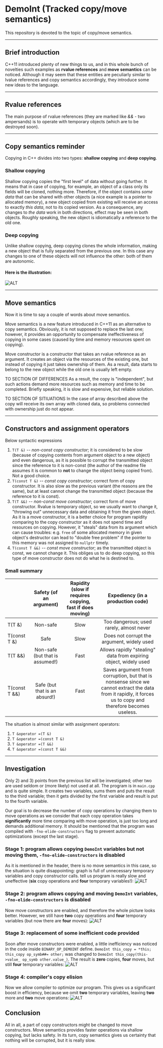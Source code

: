 # DemoInt (Tracked copy/move semantics)
This repository is devoted to the topic of copy/move semantics.

***
## Brief introduction
C++11 introduced plenty of new things to us, and in this whole bunch of novelties such examples
as __rvalue references__ and __move semantics__ can be noticed. Although it may seem
that these entities are peculiarly similar to lvalue references and copy semantics
accordingly, they introduce some new ideas to the language.

***
## Rvalue references
The main purpose of rvalue references (they are marked like *&&* - two ampersands) 
is to operate with temporary objects (which are to be destroyed soon).

***
## Copy semantics reminder
Copying in C++ divides into two types: __shallow copying__ and __deep copying__.

### Shallow copying
Shallow copying copies the "first level" of data without going further. It means that
in case of copying, for example, an object of a class only its fields will be cloned, nothing more.
Therefore, if the object contains _some data_ that can be shared with other objects (a nice example is
a pointer to allocated memory), a new object copied from existing will receive an access to exactly
_this data_, not to its copied version. As a consequence, any changes to _the data_ work in both
directions, effect may be seen in both objects. Roughly speaking, the new object is idiomatically a
reference to the old one.

### Deep copying
Unlike shallow copying, deep copying clones the whole information, making a new object that is
fully separated from the previous one. In this case any changes to one of these objects will not
influence the other: both of them are autonomic.

#### Here is the illustration:
![ALT](pictures/shallow_and_deep_copy.png)

***
## Move semantics
Now it is time to say a couple of words about move semantics.

Move semantics is a new feature introduced in C++11 as an alternative to copy semantics. Obviously,
it is not supposed to replace the last one; however, it provides an opportunity to compensate 
ineffectiveness of copying in some cases (caused by time and memory resources spent on copying).

Move constructor is a constructor that takes an rvalue reference as an argument. It creates an object
via the resources of the existing one, but instead of copying it just takes ownership of them. As a result,
data starts to belong to the new object while the old one is usually left empty. 



TO SECTION OF DIFFERENCES
As a result, the copy is "independent",
but such actions demand more resources such as memory and time to be completed. Briefly speaking, it is 
slow and expensive, but reliable solution. 

TO SECTION OF SITIUATIONS
In the case of array described above the copy will receive its
own array with cloned data, so problems connected with ownership just do not appear.



***
## Constructors and assignment operators
Below syntactic expressions 
1) `T(T &)` -- _non-const copy constructor_; it is considered to be slow (because of copying contents
from argument object to a new object) and even dangerous, as it is possible to corrupt the transmitted
object since the reference to it is non-const (the author of the readme file assumes it is common to
__not__ to change the object being copied from). Not a good choice.
2) `T(const T &)` -- _const copy constructor_; correct form of copy constructor. It is also slow as the
previous variant (the reasons are the same), but at least cannot change the transmitted object (because
the reference to it is const).
3) `T(T &&)` -- _non-const move constructor_; correct form of move constructor. Rvalue is temporary object,
so we usually want to change it, "throwing out" unnecessary data and obtaining it from the given object.
As it is a move constructor, it is a better choice for program rapidity comparing to the copy constructor
as it does not spend time and resources on copying. However, it "steals" data from its argument which can cause
troubles: e.g. `free` of some allocated memory in given object's destructor can lead to "double free problem" if
the pointer to this memory was not assigned to `nullptr` timely.
4) `T(const T &&)` -- _const move constructor_; as the transmitted object is const, we cannot change it.
This obliges us to do deep copying, so this type of move constructor does not do what he is destined to.

### Small summary
|               | Safety (of an argument)         | Rapidity (slow if requires copying, fast if does moving) |    Expediency (in a production code)       |
| :------------ | :-----------------------------: | :------------------------------------------------------: | :----------------------------------------: |
| T(T &)        |        Non-safe                 |                          Slow                            | Too dangerous; used rarely, almost never   |
| T(const T &)  |          Safe                   |                          Slow                            | Does not corrupt the argument, widely used |
| T(T &&)       | Non-safe (but that is assumed!) |                          Fast                            | Allows rapidly "stealing" data from expiring object, widely used |
| T(const T &&) | Safe (but that is an absurd!) |                     Fast                            | Saves argument from corruption, but that is nonsense since we cannot extract the data from it rapidly, it forces us to copy and therefore becomes useless.


The situation is almost similar with assignment operators:
1) `T &operator =(T &)`
2) `T &operator =(const T &)`
3) `T &operator =(T &&)`
4) `T &operator =(const T &&)`

***
## Investigation
Only 2) and 3) points from the previous list will be investigated; other two are used seldom or (more likely) 
not used at all. The program is in `main.cpp` and is quite simple. It creates two variables, sums them and puts 
the result to the third variable; then it gets divided by the first variable and result is put to the fourth variable.

Our goal is to decrease the number of copy operations by changing them to move operations as we consider that 
each copy operation takes __significantly__ more time comparing with move operation, is just too long and demands
additional memory.
It should be mentioned that the program was compiled with `-fno-elide-constructors` 
flag to prevent automatic optimizations (except the last stage).

### Stage 1: program allows copying `DemoInt` variables but not moving them, `-fno-elide-constructors` is disabled
As it is mentioned in the header, there is no move semantics in this case, so the situation is 
quite disappointing: graph is full of unnecessary temporary variables and copy constructor calls.
tell us program is 
really slow and uneffective (__six__ copy operations and __four__ temporary variables!): 
![ALT](pictures/copy_move.png)

### Stage 2: program allows copying and moving `DemoInt` variables, `-fno-elide-constructors` is disabled
Now move constructors are enabled, and therefore the whole picture looks better. However,
we still have __two__ copy operations and __four__ temporary variables (but now there are __four__ moves):
![ALT](pictures/copy_no_move.png)

### Stage 3: replacement of some inefficient code provided
Soon after move constructors were enabled, a little inefficiency was noticed in the code 
inside `BINARY_OP_DEMOINT` define.
`DemoInt this_copy = *this; this_copy op_symb##= other;` was changed to `DemoInt this_copy(this->value_ op_symb other.value_)`.
The result is __zero__ copies, __four__ moves, but still __four__ temporary variables:
![ALT](pictures/inefficiency_fix.png)

### Stage 4: compiler's copy elision
Now we allow compiler to optimize our program. This gives us a significant boost in efficiency,
because we omit __two__ temporary variables, leaving __two__ more and __two__ move operations:
![ALT](pictures/copy_elision.png)

## Conclusion
All in all, a part of copy constructors might be changed to move constructors. Move semantics
provides faster operations via shallow copying, but lacks safety. In its turn, copy semantics
gives us certainty that nothing will be corrupted, but it is really slow.
